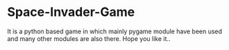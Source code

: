 # Space-Invader-Game
It is a python  based game in which mainly pygame module have been used and many other modules are also there.
Hope you like it..


